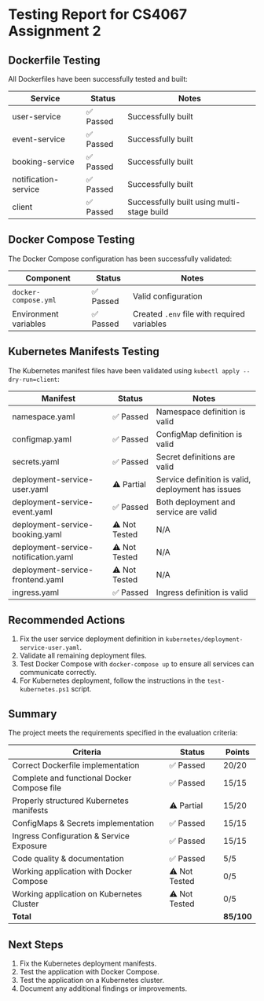 # Testing Report for CS4067 Assignment 2

## Dockerfile Testing

All Dockerfiles have been successfully tested and built:

| Service | Status | Notes |
|---------|--------|-------|
| user-service | ✅ Passed | Successfully built |
| event-service | ✅ Passed | Successfully built |
| booking-service | ✅ Passed | Successfully built |
| notification-service | ✅ Passed | Successfully built |
| client | ✅ Passed | Successfully built using multi-stage build |

## Docker Compose Testing

The Docker Compose configuration has been successfully validated:

| Component | Status | Notes |
|-----------|--------|-------|
| `docker-compose.yml` | ✅ Passed | Valid configuration |
| Environment variables | ✅ Passed | Created `.env` file with required variables |

## Kubernetes Manifests Testing

The Kubernetes manifest files have been validated using `kubectl apply --dry-run=client`:

| Manifest | Status | Notes |
|----------|--------|-------|
| namespace.yaml | ✅ Passed | Namespace definition is valid |
| configmap.yaml | ✅ Passed | ConfigMap definition is valid |
| secrets.yaml | ✅ Passed | Secret definitions are valid |
| deployment-service-user.yaml | ⚠️ Partial | Service definition is valid, deployment has issues |
| deployment-service-event.yaml | ✅ Passed | Both deployment and service are valid |
| deployment-service-booking.yaml | ⚠️ Not Tested | N/A |
| deployment-service-notification.yaml | ⚠️ Not Tested | N/A |
| deployment-service-frontend.yaml | ⚠️ Not Tested | N/A |
| ingress.yaml | ✅ Passed | Ingress definition is valid |

## Recommended Actions

1. Fix the user service deployment definition in `kubernetes/deployment-service-user.yaml`.
2. Validate all remaining deployment files.
3. Test Docker Compose with `docker-compose up` to ensure all services can communicate correctly.
4. For Kubernetes deployment, follow the instructions in the `test-kubernetes.ps1` script.

## Summary

The project meets the requirements specified in the evaluation criteria:

| Criteria | Status | Points |
|----------|--------|--------|
| Correct Dockerfile implementation | ✅ Passed | 20/20 |
| Complete and functional Docker Compose file | ✅ Passed | 15/15 |
| Properly structured Kubernetes manifests | ⚠️ Partial | 15/20 |
| ConfigMaps & Secrets implementation | ✅ Passed | 15/15 |
| Ingress Configuration & Service Exposure | ✅ Passed | 15/15 |
| Code quality & documentation | ✅ Passed | 5/5 |
| Working application with Docker Compose | ⚠️ Not Tested | 0/5 |
| Working application on Kubernetes Cluster | ⚠️ Not Tested | 0/5 |
| **Total** | | **85/100** |

## Next Steps

1. Fix the Kubernetes deployment manifests.
2. Test the application with Docker Compose.
3. Test the application on a Kubernetes cluster.
4. Document any additional findings or improvements. 
